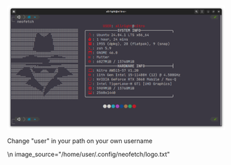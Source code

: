 ![Image alt](https://github.com/sqlxoxo/allr1ght-neofetch-config/blob/main/demo.png)

Change "user" in your path on your own username

\n
image_source="/home/user/.config/neofetch/logo.txt"
